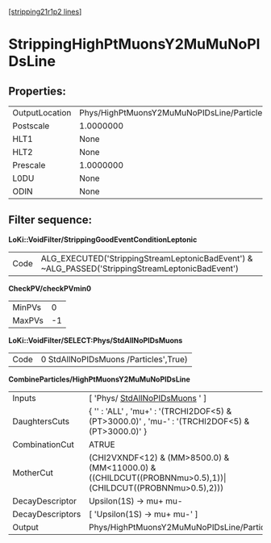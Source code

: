 [[stripping21r1p2 lines]](./stripping21r1p2-leptonic)

# StrippingHighPtMuonsY2MuMuNoPIDsLine

## Properties:

|                |                                            |
|----------------|--------------------------------------------|
| OutputLocation | Phys/HighPtMuonsY2MuMuNoPIDsLine/Particles |
| Postscale      | 1.0000000                                  |
| HLT1           | None                                       |
| HLT2           | None                                       |
| Prescale       | 1.0000000                                  |
| L0DU           | None                                       |
| ODIN           | None                                       |

## Filter sequence:

**LoKi::VoidFilter/StrippingGoodEventConditionLeptonic**

|      |                                                                                                   |
|------|---------------------------------------------------------------------------------------------------|
| Code | ALG_EXECUTED('StrippingStreamLeptonicBadEvent') & \~ALG_PASSED('StrippingStreamLeptonicBadEvent') |

**CheckPV/checkPVmin0**

|        |     |
|--------|-----|
| MinPVs | 0   |
| MaxPVs | -1  |

**LoKi::VoidFilter/SELECT:Phys/StdAllNoPIDsMuons**

|      |                                       |
|------|---------------------------------------|
| Code | 0 StdAllNoPIDsMuons /Particles',True) |

**CombineParticles/HighPtMuonsY2MuMuNoPIDsLine**

|                  |                                                                                                                 |
|------------------|-----------------------------------------------------------------------------------------------------------------|
| Inputs           | [ 'Phys/ [StdAllNoPIDsMuons](./stripping21r1p2-stdallnopidsmuons) ' ]                                         |
| DaughtersCuts    | { '' : 'ALL' , 'mu+' : '(TRCHI2DOF\<5) & (PT\>3000.0)' , 'mu-' : '(TRCHI2DOF\<5) & (PT\>3000.0)' }              |
| CombinationCut   | ATRUE                                                                                                           |
| MotherCut        | (CHI2VXNDF\<12) & (MM\>8500.0) & (MM\<11000.0) & ((CHILDCUT((PROBNNmu\>0.5),1))\|(CHILDCUT((PROBNNmu\>0.5),2))) |
| DecayDescriptor  | Upsilon(1S) -\> mu+ mu-                                                                                         |
| DecayDescriptors | [ 'Upsilon(1S) -\> mu+ mu-' ]                                                                                 |
| Output           | Phys/HighPtMuonsY2MuMuNoPIDsLine/Particles                                                                      |
